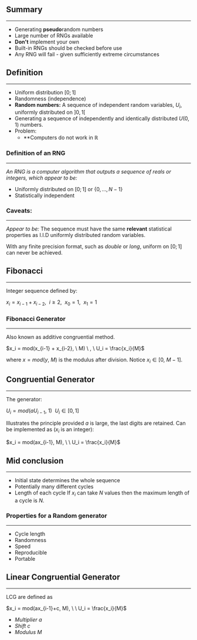 ## Summary
----------
- Generating **pseudo**random numbers
- Large number of RNGs available
- **Don't** implement your own
- Built-in RNGs should be checked before use
- Any RNG will fail - given sufficiently extreme circumstances

## Definition
----------
- Uniform distribution $[0; 1]$
- Randomness (independence)
- **Random numbers:** A sequence of independent random variables, $U_i$, uniformly distributed on $]0, 1[$
- Generating a sequence of independently and identically distributed $U(0,1)$ numbers.
- Problem:
	- **Computers do not work in $\mathbb{R}$

### Definition of an RNG
----------
*An RNG is a computer algorithm that outputs a sequence of reals or integers, which appear to be:*
- Uniformly distributed on $[0; 1]$ or $\{0, ..., N-1\}$
- Statistically independent

### Caveats:
----------
*Appear to be:* The sequence must have the same **relevant** statistical properties as I.I.D uniformly distributed random variables.

With any finite precision format, such as *double* or *long*, uniform on $[0; 1]$ can never be achieved.

## Fibonacci
----------
Integer sequence defined by:

$x_i = x_{i-1} + x_{i-2}, \ \ i \geq 2, \ \ x_0 = 1, \ \ x_1 = 1$

### Fibonacci Generator
----------

Also known as additive congruential method.

$x_i = mod(x_{i-1} + x_{i-2}, \ M) \ , \ U_i = \frac{x_i}{M}$

where $x = mod(y, \ M)$ is the modulus after division.
Notice $x_i \in [0, \ M-1]$. 

## Congruential Generator 
----------
The generator:

$U_i = mod(aU_{i-1}, \ 1) \ \ U_i \in [0, 1]$

Illustrates the principle provided $a$ is large, the last digits are retained.
Can be implemented as ($x_i$ is an integer):

$x_i = mod(ax_{i-1}, M), \ \ U_i = \frac{x_i}{M}$

## Mid conclusion
----------
- Initial state determines the whole sequence
- Potentially many different cycles
- Length of each cycle
If $x_i$ can take $N$ values then the maximum length of a cycle is $N$.

### Properties for a Random generator
----------
- Cycle length
- Randomness
- Speed
- Reproducible
- Portable

## Linear Congruential Generator
----------

LCG are defined as 

$x_i = mod(ax_{i-1}+c, M), \ \ U_i = \frac{x_i}{M}$

- *Multiplier* $a$ 
- *Shift* $c$
- *Modulus* $M$


